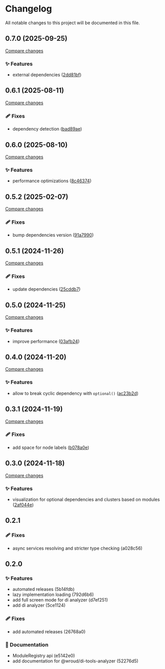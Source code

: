 <!-- header -->
# Changelog

All notable changes to this project will be documented in this file.

<!-- version:0.7.0 -->
## 0.7.0 (2025-09-25)

[Compare changes](https://github.com/Wroud/foundation/compare/di-tools-analyzer-v0.6.1...di-tools-analyzer-v0.7.0)

<!-- changelog -->
### ✨ Features

- external dependencies ([2dd81bf](https://github.com/Wroud/foundation/commit/2dd81bf))

<!-- version:0.6.1 -->
## 0.6.1 (2025-08-11)

[Compare changes](https://github.com/Wroud/foundation/compare/di-tools-analyzer-v0.6.0...di-tools-analyzer-v0.6.1)

<!-- changelog -->
### 🩹 Fixes

- dependency detection ([bad89ae](https://github.com/Wroud/foundation/commit/bad89ae))

<!-- version:0.6.0 -->
## 0.6.0 (2025-08-10)

[Compare changes](https://github.com/Wroud/foundation/compare/di-tools-analyzer-v0.5.2...di-tools-analyzer-v0.6.0)

<!-- changelog -->
### ✨ Features

- performance optimizations ([8c46374](https://github.com/Wroud/foundation/commit/8c46374))

<!-- version:0.5.2 -->
## 0.5.2 (2025-02-07)

[Compare changes](https://github.com/Wroud/foundation/compare/di-tools-analyzer-v0.5.1...di-tools-analyzer-v0.5.2)

<!-- changelog -->
### 🩹 Fixes

- bump dependencies version ([91a7990](https://github.com/Wroud/foundation/commit/91a7990))

<!-- version:0.5.1 -->
## 0.5.1 (2024-11-26)

[Compare changes](https://github.com/Wroud/foundation/compare/di-tools-analyzer-v0.5.0...di-tools-analyzer-v0.5.1)

<!-- changelog -->
### 🩹 Fixes

- update dependencies ([25cddb7](https://github.com/Wroud/foundation/commit/25cddb7))

<!-- version:0.5.0 -->
## 0.5.0 (2024-11-25)

[Compare changes](https://github.com/Wroud/foundation/compare/di-tools-analyzer-v0.4.0...di-tools-analyzer-v0.5.0)

<!-- changelog -->
### ✨ Features

- improve performance ([03afb24](https://github.com/Wroud/foundation/commit/03afb24))

<!-- version:0.4.0 -->
## 0.4.0 (2024-11-20)

[Compare changes](https://github.com/Wroud/foundation/compare/di-tools-analyzer-v0.3.1...di-tools-analyzer-v0.4.0)

<!-- changelog -->
### ✨ Features

- allow to break cyclic dependency with `optional()` ([ac23b2d](https://github.com/Wroud/foundation/commit/ac23b2d))

<!-- version:0.3.1 -->
## 0.3.1 (2024-11-19)

[Compare changes](https://github.com/Wroud/foundation/compare/di-tools-analyzer-v0.3.0...di-tools-analyzer-v0.3.1)

<!-- changelog -->
### 🩹 Fixes

- add space for node labels ([b078a0e](https://github.com/Wroud/foundation/commit/b078a0e))

<!-- version:0.3.0 -->
## 0.3.0 (2024-11-18)

[Compare changes](https://github.com/Wroud/foundation/compare/di-tools-analyzer-v0.2.1...di-tools-analyzer-v0.3.0)

<!-- changelog -->
### ✨ Features

- visualization for optional dependencies and clusters based on modules ([2af044e](https://github.com/Wroud/foundation/commit/2af044e))

<!-- version:0.2.1 -->
## 0.2.1

### 🩹 Fixes

- async services resolving and stricter type checking (a028c56)

<!-- version:0.2.0 -->
## 0.2.0

### ✨ Features

- automated releases (5b14fdb)
- lazy implementation loading (792d6b6)
- add full screen mode for di analyzer (d7ef251)
- add di analyzer (5ce1124)

### 🩹 Fixes

- add automated releases (26768a0)

### 📖 Documentation

- ModuleRegistry api (e5142e0)
- add documentation for @wroud/di-tools-analyzer (52276d5)

